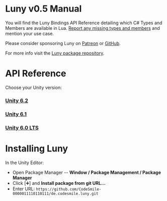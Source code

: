 # Luny v0.5 Manual

You will find the Luny Bindings API Reference detailing which C# Types and Members are available in Lua. [Report any missing types and members](https://github.com/CodeSmile-0000011110110111/de.codesmile.luny/issues) and mention your use case.

Please consider sponsoring Luny on [Patreon](http://www.patreon.com/c/codesmile) or [GitHub](https://github.com/CodeSmile-0000011110110111).

For more info visit the [Luny package repository](https://github.com/CodeSmile-0000011110110111/de.codesmile.luny).

# API Reference

Choose your Unity version:

### [Unity 6.2](UNITY_6000_2_API/index.md)
### [Unity 6.1](UNITY_6000_1_API/index.md)
### [Unity 6.0 LTS](UNITY_6000_0_API/index.md)

# Installing Luny

In the Unity Editor:

- Open Package Manager -- **Window / Package Management / Package Manager**
- Click [➕] and **Install package from git URL...**
- Enter URL: `https://github.com/CodeSmile-0000011110110111/de.codesmile.luny.git`
